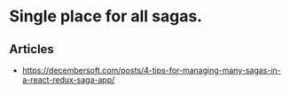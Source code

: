 # Single place for all sagas.

## Articles
- https://decembersoft.com/posts/4-tips-for-managing-many-sagas-in-a-react-redux-saga-app/